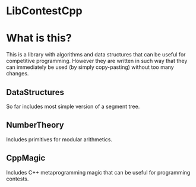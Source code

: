 # LibContestCpp
# What is this?
This is a library with algorithms and data structures that can be useful
for competitive programming. However they are written in such way that
they can immediately be used (by simply copy-pasting) without too many changes.

## DataStructures

So far includes most simple version of a segment tree.

## NumberTheory

Includes primitives for modular arithmetics.

## CppMagic

Includes C++ metaprogramming magic that can be useful for programming contests.